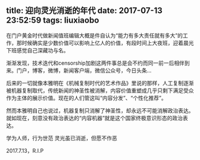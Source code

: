 title: 迎向灵光消逝的年代
date: 2017-07-13 23:52:59
tags: liuxiaobo
---

在门户黄金时代做新闻值班编辑大概是件自认为“能力有多大责任就有多大”的工作，那时候确实是少数价值可以影响上亿人的价值，有段时间上大夜班，迎着晨光下班感觉自己深藏功与名。

<!-- more -->

渐渐发现，技术迭代和censorship加剧这两件事总是会不约而同一前一后相伴到来。门户，博客，微博，新闻客户端，微信公众号，今日头条…

后来的一切就像本雅明在《机械复制时代的艺术作品》里说的那样，人工复制逐渐被机器复制取代，传统新闻的神圣性被消解，内容价值重塑成几乎只剩下满足受众作为主体的展示价值。现在的人们管这叫“内容分发”、“个性化推荐”。

然而本雅明自己也说过，机器复制只消解了神圣性，却永远不可能消解政治表达。就如现在，刻意没有政治表达的“内容机器”就是这个国家终极意识形态的政治表达。

学为人师，行为世范
灵光虽已消逝，但愿不作恶

2017.7.13，R.I.P